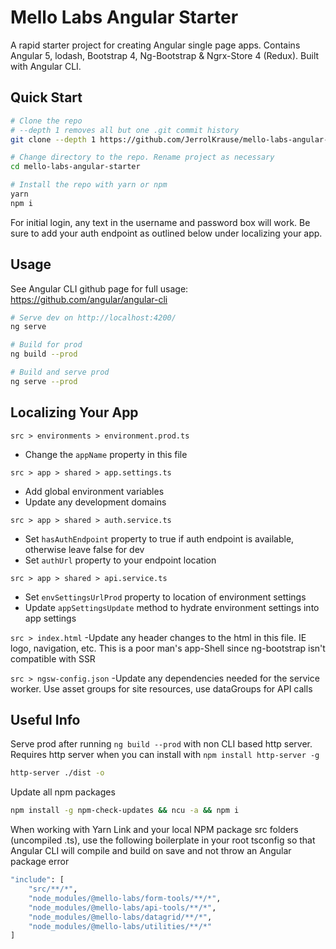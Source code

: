 # Mello Labs Angular Starter

A rapid starter project for creating Angular single page apps. Contains Angular 5, lodash, Bootstrap 4, Ng-Bootstrap & Ngrx-Store 4 (Redux). Built with Angular CLI.

## Quick Start

```bash
# Clone the repo
# --depth 1 removes all but one .git commit history
git clone --depth 1 https://github.com/JerrolKrause/mello-labs-angular-starter.git

# Change directory to the repo. Rename project as necessary
cd mello-labs-angular-starter

# Install the repo with yarn or npm
yarn
npm i
```
For initial login, any text in the username and password box will work. Be sure to add your auth endpoint as outlined below under localizing your app.


## Usage
See Angular CLI github page for full usage: https://github.com/angular/angular-cli

```bash
# Serve dev on http://localhost:4200/
ng serve

# Build for prod
ng build --prod

# Build and serve prod
ng serve --prod
```

## Localizing Your App
`src > environments > environment.prod.ts`
- Change the `appName` property in this file

`src > app > shared > app.settings.ts`
- Add global environment variables
- Update any development domains

`src > app > shared > auth.service.ts`
- Set `hasAuthEndpoint` property to true if auth endpoint is available, otherwise leave false for dev
- Set `authUrl` property to your endpoint location

`src > app > shared > api.service.ts`
- Set `envSettingsUrlProd` property to location of environment settings
- Update `appSettingsUpdate` method to hydrate environment settings into app settings

`src > index.html`
-Update any header changes to the html in this file. IE logo, navigation, etc. This is a poor man's app-Shell since ng-bootstrap isn't compatible with SSR

`src > ngsw-config.json`
-Update any dependencies needed for the service worker. Use asset groups for site resources, use dataGroups for API calls


## Useful Info
Serve prod after running `ng build --prod` with non CLI based http server. Requires http server when you can install with `npm install http-server -g`
```bash
http-server ./dist -o
```

Update all npm packages
```bash
npm install -g npm-check-updates && ncu -a && npm i
```

When working with Yarn Link and your local NPM package src folders (uncompiled .ts), use the following boilerplate in your root tsconfig so that Angular CLI will compile and build on save and not throw an Angular package error
```bash
"include": [
	"src/**/*",
	"node_modules/@mello-labs/form-tools/**/*",
	"node_modules/@mello-labs/api-tools/**/*",
	"node_modules/@mello-labs/datagrid/**/*",
	"node_modules/@mello-labs/utilities/**/*"
]
```